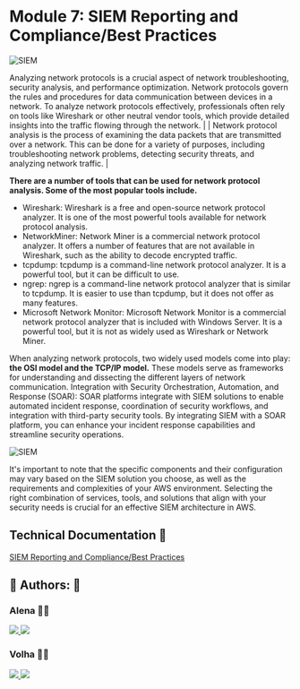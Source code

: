 
# Module 7: SIEM Reporting and Compliance/Best Practices






![SIEM](https://drive.google.com/uc?export=view&id=15s1NcBZj2SKbvktOz-tYlXeHv8XRp1l5) 






Analyzing network protocols is a crucial aspect of network troubleshooting, security analysis, and performance optimization. Network protocols govern the rules and procedures for data communication between devices in a network. To analyze network protocols effectively, professionals often rely on tools like Wireshark or other neutral vendor tools, which provide detailed insights into the traffic flowing through the network. |
| Network protocol analysis is the process of examining the data packets that are transmitted over a network. This can be done for a variety of purposes, including troubleshooting network problems, detecting security threats, and analyzing network traffic. |

**There are a number of tools that can be used for network protocol analysis. Some of the most popular tools include.**

- Wireshark: Wireshark is a free and open-source network protocol analyzer. It is one of the most powerful tools available for network protocol analysis.
- NetworkMiner: Network Miner is a commercial network protocol analyzer. It offers a number of features that are not available in Wireshark, such as the ability to decode encrypted traffic.
- tcpdump: tcpdump is a command-line network protocol analyzer. It is a powerful tool, but it can be difficult to use.
- ngrep: ngrep is a command-line network protocol analyzer that is similar to tcpdump. It is easier to use than tcpdump, but it does not offer as many features.
- Microsoft Network Monitor: Microsoft Network Monitor is a commercial network protocol analyzer that is included with Windows Server. It is a powerful tool, but it is not as widely used as Wireshark or Network Miner.

When analyzing network protocols, two widely used models come into play: **the OSI model and the TCP/IP model.** These models serve as frameworks for understanding and dissecting the different layers of network communication.
Integration with Security Orchestration, Automation, and Response (SOAR): SOAR platforms integrate with SIEM solutions to enable automated incident response, coordination of security workflows, and integration with third-party security tools. By integrating SIEM with a SOAR platform, you can enhance your incident response capabilities and streamline security operations.





![SIEM](https://drive.google.com/uc?export=view&id=15s1NcBZj2SKbvktOz-tYlXeHv8XRp1l5) 




It's important to note that the specific components and their configuration may vary based on the SIEM solution you choose, as well as the requirements and complexities of your AWS environment. Selecting the right combination of services, tools, and solutions that align with your security needs is crucial for an effective SIEM architecture in AWS.


## Technical Documentation 🤖

[SIEM Reporting and Compliance/Best Practices](https://docs.google.com/document/d/1zTjHRLag1NCbmbPf59g8oWAgamhB6Tfkbh3LnbbCb2U/edit?usp=drive_link)


## 🔗 Authors: 👐
### Alena 👩‍💻
<p>
  <a href="https://www.linkedin.com/in/alena-puzach-b999801a7/">
    <img src="https://skillicons.dev/icons?i=linkedin" />
  </a>  
    <a href="https://github.com/alenapuzach">
    <img src="https://skillicons.dev/icons?i=github" />
  </a>
</p>

### Volha 👩‍💻
<p>
  <a href="https://www.linkedin.com/in/volha-t-59b7725b/">
    <img src="https://skillicons.dev/icons?i=linkedin" />
  </a>  
    <a href="https://github.com/voliatalatynik">
    <img src="https://skillicons.dev/icons?i=github" />
  </a>
</p>
